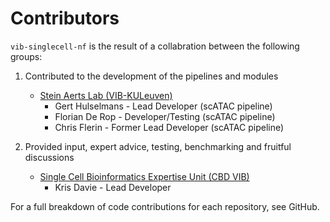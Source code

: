 # Contributors

`vib-singlecell-nf` is the result of a collabration between the following groups:

1) Contributed to the development of the pipelines and modules
    - [Stein Aerts Lab (VIB-KULeuven)](https://www.aertslab.org/)
        - Gert Hulselmans - Lead Developer (scATAC pipeline)
        - Florian De Rop - Developer/Testing (scATAC pipeline)
        - Chris Flerin - Former Lead Developer (scATAC pipeline)

2) Provided input, expert advice, testing, benchmarking and fruitful discussions
    - [Single Cell Bioinformatics Expertise Unit (CBD VIB)](https://cbd.vib.be/research/expertise-units/bioinformatics/)
        - Kris Davie - Lead Developer

For a full breakdown of code contributions for each repository, see GitHub.
